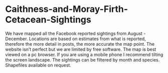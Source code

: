# Caithness-and-Moray-Firth-Cetacean-Sightings
We have mapped all the Facebook reported sightings from August - December.  Locations are based on estimates from what is reported, therefore the more detail in posts, the more accurate the map point.
The website isn’t perfect but we are limited by free software.  The map is best viewed on a pc browser.  If you are using a mobile phone I recommend tilting the screen landscape.  The sightings can be filtered by month and species.
Shapefiles available on request.
